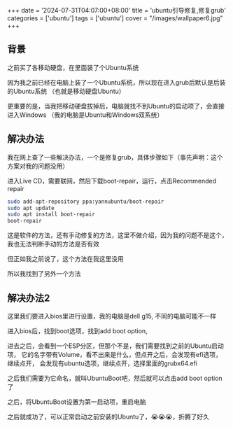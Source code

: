 +++
date = '2024-07-31T04:07:00+08:00'
title = 'ubuntu引导修复,修复grub'
categories = ['ubuntu']
tags = ['ubuntu']
cover = "/images/wallpaper6.jpg"
+++

## 背景
之前买了各移动硬盘，在里面装了个Ubuntu系统

因为我之前已经在电脑上装了一个Ubuntu系统，所以现在进入grub后默认是后装的Ubuntu系统
（也就是移动硬盘Ubuntu）

更重要的是，当我把移动硬盘拔掉后，电脑就找不到Ubuntu的启动项了，会直接进入Windows
（我的电脑是Ubuntu和Windows双系统）

## 解决办法
我在网上查了一些解决办法，一个是修复grub，具体步骤如下（事先声明：这个方案对我的问题没用）

进入Live CD，需要联网，然后下载boot-repair，运行，点击Recommended repair
```bash
sudo add-apt-repository ppa:yannubuntu/boot-repair
sudo apt update
sudo apt install boot-repair
boot-repair
```

这是软件的方法，还有手动修复的方法，这里不做介绍，因为我的问题不是这个，
我也无法判断手动的方法是否有效

但正如我之前说了，这个方法在我这里没用

所以我找到了另外一个方法

## 解决办法2
这里我们要进入bios里进行设置，我的电脑是dell g15, 不同的电脑可能不一样

进入bios后，找到boot选项，找到add boot option, 

进去之后，会看到一个ESP分区，但那个不是，我们需要找到之前的Ubuntu启动项，
它的名字带有Volume，看不出来是什么，但点开之后，会发现有efi选项，继续点开，
会发现有ubuntu选项，继续点开，选择里面的grubx64.efi

之后我们需要为它命名，就叫UbuntuBoot吧，然后就可以点击add boot option了

之后，将UbuntuBoot设置为第一启动项，重启电脑

之后就成功了，可以正常启动之前安装的Ubuntu了，😭😭😭，折腾了好久

